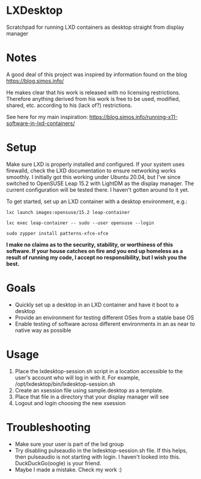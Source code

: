# LXDesktop
Scratchpad for running LXD containers as desktop straight from display manager

# Notes
A good deal of this project was inspired by information found on the blog https://blog.simos.info/

He makes clear that his work is released with no licensing restrictions. Therefore anything derived from his work is free to be used, modified, shared, etc. according to his (lack of?) restrictions.

See here for my main inspiration: https://blog.simos.info/running-x11-software-in-lxd-containers/

# Setup

Make sure LXD is properly installed and configured. If your system uses firewalld, check the LXD documentation to ensure networking works smoothly. I initially got this working under Ubuntu 20.04, but I've since switched to OpenSUSE Leap 15.2 with LightDM as the display manager. The current configuration will be tested there. I haven't gotten around to it yet.

To get started, set up an LXD container with a desktop environment, e.g.:


`lxc launch images:opensuse/15.2 leap-container`

`lxc exec leap-container -- sudo --user opensuse --login`

`sudo zypper install patterns-xfce-xfce`


**I make no claims as to the security, stability, or worthiness of this software. If your house catches on fire and you end up homeless as a result of running my code, I accept no responsibility, but I wish you the best.**

# Goals

* Quickly set up a desktop in an LXD container and have it boot to a desktop
* Provide an environment for testing different OSes from a stable base OS
* Enable testing of software across different environments in an as near to native way as possible

# Usage

1. Place the lxdesktop-session.sh script in a location accessible to the user's account who will log in with it. For example, /opt/lxdesktop/bin/lxdesktop-session.sh
2. Create an xsession file using sample.desktop as a template.
3. Place that file in a directory that your display manager will see
4. Logout and login choosing the new xsession

# Troubleshooting

* Make sure your user is part of the lxd group
* Try disabling pulseaudio in the lxdesktop-session.sh file. If this helps, then pulseaudio is not starting with login. I haven't looked into this. DuckDuckGo(oogle) is your friend.
* Maybe I made a mistake. Check my work :)
